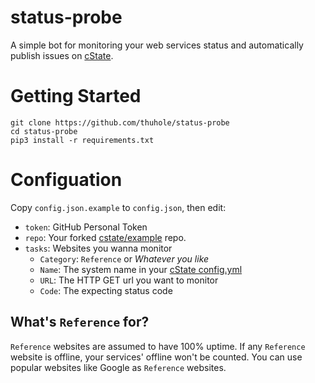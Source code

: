 # status-probe

A simple bot for monitoring your web services status and automatically publish issues on [cState](https://github.com/cstate/cstate).

# Getting Started

```
git clone https://github.com/thuhole/status-probe
cd status-probe
pip3 install -r requirements.txt
```

# Configuation

Copy `config.json.example` to `config.json`, then edit:

- `token`: GitHub Personal Token
- `repo`: Your forked [cstate/example](https://github.com/cstate/example) repo.
- `tasks`: Websites you wanna monitor
  - `Category`: `Reference` or _Whatever you like_
  - `Name`: The system name in your [cState config.yml](https://github.com/cstate/example/blob/master/config.yml)
  - `URL`: The HTTP GET url you want to monitor
  - `Code`: The expecting status code

## What's `Reference` for?

`Reference` websites are assumed to have 100% uptime. If any `Reference` website is offline, your services' offline won't be counted. You can use popular websites like Google as `Reference` websites.
